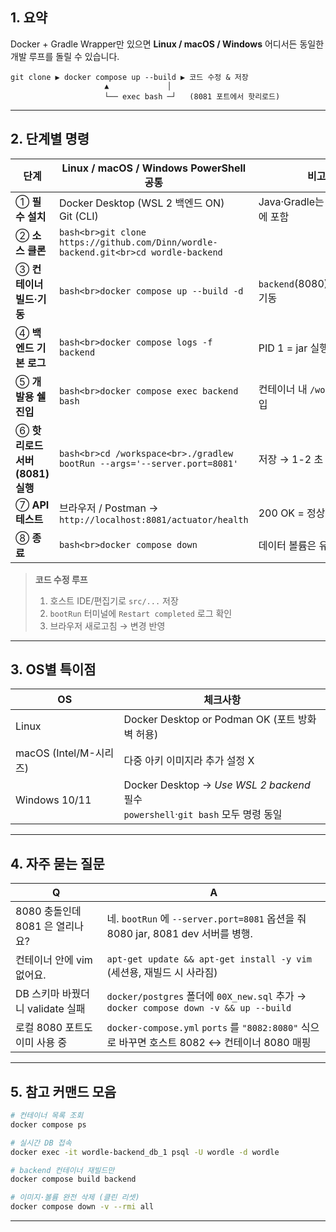 ## 1. 요약

Docker + Gradle Wrapper만 있으면 **Linux / macOS / Windows** 어디서든 동일한 개발 루프를 돌릴 수 있습니다.

```
git clone ▶ docker compose up --build ▶ 코드 수정 & 저장
                     ▲             │
                     └── exec bash ─┘   (8081 포트에서 핫리로드)
```

---

## 2. 단계별 명령

| 단계                     | Linux / macOS / Windows PowerShell 공통                                                   | 비고                            |
| ---------------------- | --------------------------------------------------------------------------------------- | ----------------------------- |
| ① **필수 설치**            | Docker Desktop (WSL 2 백엔드 ON)<br>Git (CLI)                                              | Java·Gradle는 이미지 안에 포함        |
| ② **소스 클론**            | `bash<br>git clone https://github.com/Dinn/wordle-backend.git<br>cd wordle-backend` |                               |
| ③ **컨테이너 빌드·기동**       | `bash<br>docker compose up --build -d`                                                  | `backend`(8080)·`db`(5432) 기동 |
| ④ **백엔드 기본 로그**        | `bash<br>docker compose logs -f backend`                                                | PID 1 = jar 실행 (8080)         |
| ⑤ **개발용 쉘 진입**         | `bash<br>docker compose exec backend bash`                                              | 컨테이너 내 `/workspace` 진입        |
| ⑥ **핫리로드 서버(8081) 실행** | `bash<br>cd /workspace<br>./gradlew bootRun --args='--server.port=8081'`                | 저장 → 1-2 초 내 리로드              |
| ⑦ **API 테스트**          | 브라우저 / Postman → `http://localhost:8081/actuator/health`                                | 200 OK = 정상                   |
| ⑧ **종료**               | `bash<br>docker compose down`                                                           | 데이터 볼륨은 유지                    |

> **코드 수정 루프**
>
> 1. 호스트 IDE/편집기로 `src/...` 저장
> 2. `bootRun` 터미널에 `Restart completed` 로그 확인
> 3. 브라우저 새로고침 → 변경 반영

---

## 3. OS별 특이점

| OS                  | 체크사항                                                                        |
| ------------------- | --------------------------------------------------------------------------- |
| Linux               | Docker Desktop or Podman OK (포트 방화벽 허용)                                     |
| macOS (Intel/M-시리즈) | 다중 아키 이미지라 추가 설정 X                                                          |
| Windows 10/11       | Docker Desktop → *Use WSL 2 backend* 필수<br>`powershell`·`git bash` 모두 명령 동일 |

---

## 4. 자주 묻는 질문

| Q                       | A                                                                               |
| ----------------------- | ------------------------------------------------------------------------------- |
| 8080 충돌인데 8081 은 열리나요?  | 네. `bootRun` 에 `--server.port=8081` 옵션을 줘 8080 jar, 8081 dev 서버를 병행.            |
| 컨테이너 안에 vim 없어요.        | `apt-get update && apt-get install -y vim` (세션용, 재빌드 시 사라짐)                     |
| DB 스키마 바꿨더니 validate 실패 | `docker/postgres` 폴더에 `00X_new.sql` 추가 → `docker compose down -v && up --build` |
| 로컬 8080 포트도 이미 사용 중     | `docker-compose.yml` `ports` 를 `"8082:8080"` 식으로 바꾸면 호스트 8082 ↔ 컨테이너 8080 매핑    |

---

## 5. 참고 커맨드 모음

```bash
# 컨테이너 목록 조회
docker compose ps

# 실시간 DB 접속
docker exec -it wordle-backend_db_1 psql -U wordle -d wordle

# backend 컨테이너 재빌드만
docker compose build backend

# 이미지·볼륨 완전 삭제 (클린 리셋)
docker compose down -v --rmi all
```

---

